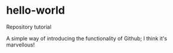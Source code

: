 # hello-world
Repository tutorial

A simple way of introducing the functionality of Github; I think it's marvellous!
